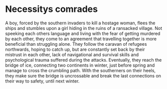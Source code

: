 # Necessitys comrades
A boy, forced by the southern invaders to kill a hostage woman, flees the ships and stumbles upon a girl hiding in the ruins of a ransacked village. Not speeking each others language and living with the fear of getting murdered by each other, they come to an agreement that travelling together is more beneficial than struggling alone. They follow the caravan of refugees northwards, hoping to catch up, but are constantly set back by their mistrust in each other, lack of navigational and survival skills and psychological trauma suffered during the attacks. Eventually, they reach the bridge of ice, connecting two continents in winter, just before spring and manage to cross the crumbling path. With the southerners on their heels, they make sure the bridge is uncrossable and break the last connections on their way to safety, until next winter.
